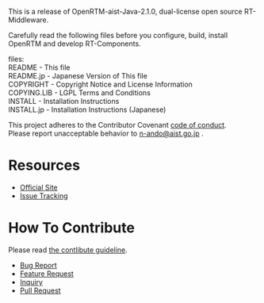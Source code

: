 This is a release of OpenRTM-aist-Java-2.1.0, dual-license open source RT-Middleware.

Carefully read the following files before you configure, build, install  
OpenRTM and develop RT-Components.

files:  
README      - This file  
README.jp   - Japanese Version of This file  
COPYRIGHT   - Copyright Notice and License Information  
COPYING.LIB - LGPL Terms and Conditions  
INSTALL     - Installation Instructions  
INSTALL.jp  - Installation Instructions (Japanese)  

This project adheres to the Contributor Covenant [code of conduct](.github/CODE_OF_CONDUCT.md).   
Please report unacceptable behavior to n-ando@aist.go.jp .

# Resources
- [Official Site](http://openrtm.org)
- [Issue Tracking](https://github.com/OpenRTM/OpenRTM-aist-Java/issues)

# How To Contribute
Please read [the contlibute guideline](https://github.com/OpenRTM/OpenRTM-aist-Java/wiki/How-to-Contribute).

- [Bug Report](https://github.com/OpenRTM/OpenRTM-aist-Java/wiki/How-to-Contribute#バグ報告)
- [Feature Request](https://github.com/OpenRTM/OpenRTM-aist-Java/wiki/How-to-Contribute#機能追加の提案)
- [Inquiry](https://github.com/OpenRTM/OpenRTM-aist-Java/wiki/How-to-Contribute#問い合わせ)
- [Pull Request](https://github.com/OpenRTM/OpenRTM-aist-Java/wiki/How-to-Contribute#pull-request)
